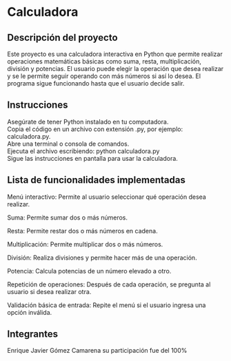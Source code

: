 # Calculadora

<h2>Descripción del proyecto </h2>
Este proyecto es una calculadora interactiva en Python que permite realizar operaciones matemáticas básicas como suma, resta, multiplicación, división y potencias. El usuario puede elegir la operación que desea realizar y se le permite seguir operando con más números si así lo desea. El programa sigue funcionando hasta que el usuario decide salir.
<h2>Instrucciones</h2>
Asegúrate de tener Python instalado en tu computadora.<br>
Copia el código en un archivo con extensión .py, por ejemplo: calculadora.py.<br>
Abre una terminal o consola de comandos.<br>
Ejecuta el archivo escribiendo: python calculadora.py<br>
Sigue las instrucciones en pantalla para usar la calculadora.
<h2>Lista de funcionalidades implementadas</h2>
Menú interactivo: Permite al usuario seleccionar qué operación desea realizar.

Suma: Permite sumar dos o más números.

Resta: Permite restar dos o más números en cadena.

Multiplicación: Permite multiplicar dos o más números.

División: Realiza divisiones y permite hacer más de una operación.

Potencia: Calcula potencias de un número elevado a otro.

Repetición de operaciones: Después de cada operación, se pregunta al usuario si desea realizar otra.

Validación básica de entrada: Repite el menú si el usuario ingresa una opción inválida.
<h2>Integrantes</h2>
Enrique Javier Gómez Camarena  su participación fue del 100%
